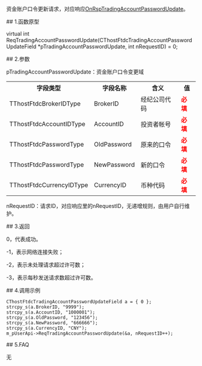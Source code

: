 <p>资金账户口令更新请求，对应响应<a href="../../CTHOSTFTDCTRADERAPI/ONRSPTRADINGACCOUNTPASSWORDUPDATE/">OnRspTradingAccountPasswordUpdate</a>。</p>
<span class="anchor" id="e4490e1d-43fc-41c8-b4d9-d6f53a736727"></span>
## 1.函数原型
<p>virtual int ReqTradingAccountPasswordUpdate(CThostFtdcTradingAccountPasswordUpdateField *pTradingAccountPasswordUpdate, int nRequestID) = 0;</p>
<span class="anchor" id="b8833e20-2c8d-4be7-a4ff-413b98e42da3"></span>
## 2.参数
<p>pTradingAccountPasswordUpdate：资金账户口令变更域</p>
<table><tr><th style="TEXT-ALIGN: center;">字段类型</th><th style="TEXT-ALIGN: center;">字段名称</th><th style="TEXT-ALIGN: center;">含义</th><th style="TEXT-ALIGN: center;">值</th></tr><tr><td style="TEXT-ALIGN: left;">TThostFtdcBrokerIDType</td>
<td style="TEXT-ALIGN: left;">BrokerID</td>
<td style="TEXT-ALIGN: left;">经纪公司代码</td>
<td style="TEXT-ALIGN: left;"><strong><font color="#FF0000">必填</font></strong></td>
</tr>
<tr><td style="TEXT-ALIGN: left;">TThostFtdcAccountIDType</td>
<td style="TEXT-ALIGN: left;">AccountID</td>
<td style="TEXT-ALIGN: left;">投资者帐号</td>
<td style="TEXT-ALIGN: left;"><strong><font color="#FF0000">必填</font></strong></td>
</tr>
<tr><td style="TEXT-ALIGN: left;">TThostFtdcPasswordType</td>
<td style="TEXT-ALIGN: left;">OldPassword</td>
<td style="TEXT-ALIGN: left;">原来的口令</td>
<td style="TEXT-ALIGN: left;"><strong><font color="#FF0000">必填</font></strong></td>
</tr>
<tr><td style="TEXT-ALIGN: left;">TThostFtdcPasswordType</td>
<td style="TEXT-ALIGN: left;">NewPassword</td>
<td style="TEXT-ALIGN: left;">新的口令</td>
<td style="TEXT-ALIGN: left;"><strong><font color="#FF0000">必填</font></strong></td>
</tr>
<tr><td style="TEXT-ALIGN: left;">TThostFtdcCurrencyIDType</td>
<td style="TEXT-ALIGN: left;">CurrencyID</td>
<td style="TEXT-ALIGN: left;">币种代码</td>
<td style="TEXT-ALIGN: left;"><strong><font color="#FF0000">必填</font></strong></td>
</tr>
</table>
<p>nRequestID：请求ID，对应响应里的nRequestID，无递增规则，由用户自行维护。</p>
<span class="anchor" id="4cf2596e-5be9-412f-b91f-3785556df456"></span>
## 3.返回
<p>0，代表成功。</p>
<p>-1，表示网络连接失败；</p>
<p>-2，表示未处理请求超过许可数；</p>
<p>-3，表示每秒发送请求数超过许可数。</p>
<span class="anchor" id="cc3d00e6-b423-4d2b-95cc-3f9c1a56523a"></span>
## 4.调用示例
<pre><code>CThostFtdcTradingAccountPasswordUpdateField a = { 0 };
strcpy_s(a.BrokerID, "9999");
strcpy_s(a.AccountID, "1000001");
strcpy_s(a.OldPassword, "123456");
strcpy_s(a.NewPassword, "666666");
strcpy_s(a.CurrencyID, "CNY");
m_pUserApi-&gt;ReqTradingAccountPasswordUpdate(&amp;a, nRequestID++);
</code></pre>
<span class="anchor" id="75c0d5a8-731c-40a4-a702-5ad6f2b5886f"></span>
## 5.FAQ
<p>无</p>
